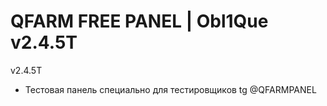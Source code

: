 # QFARM FREE PANEL | Obl1Que v2.4.5T
v2.4.5T

- Тестовая панель специально для тестировщиков tg @QFARMPANEL
